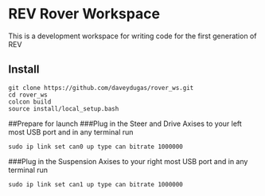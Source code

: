 # REV Rover Workspace
This is a development workspace for writing code for the first generation of REV

## Install
```
git clone https://github.com/daveydugas/rover_ws.git
cd rover_ws
colcon build
source install/local_setup.bash
```
##Prepare for launch
###Plug in the Steer and Drive Axises to your left most USB port and in any terminal run
```
sudo ip link set can0 up type can bitrate 1000000
```

###Plug in the Suspension Axises to your right most USB port and in any terminal run
```
sudo ip link set can1 up type can bitrate 1000000
```
